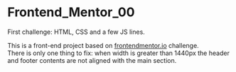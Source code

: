 # Frontend_Mentor_00
First challenge: HTML, CSS and a few JS lines.

This is a front-end project based on [frontendmentor.io](https://www.frontendmentor.io/challenges/loopstudios-landing-page-N88J5Onjw) challenge.<br>
There is only one thing to fix: when width is greater than 1440px the header and footer contents are not aligned with the main section.
